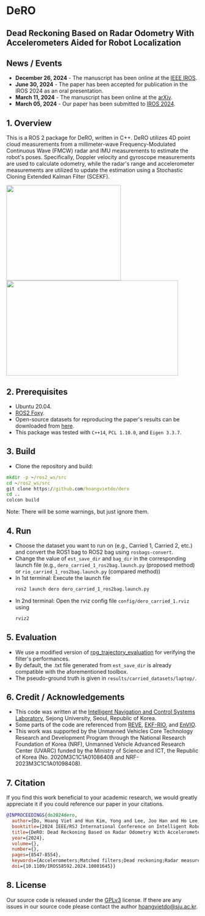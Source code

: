 # DeRO
## Dead Reckoning Based on Radar Odometry With Accelerometers Aided for Robot Localization
## News / Events
- **December 26, 2024** - The manuscript has been online at the [IEEE IROS](https://ieeexplore.ieee.org/document/10801645).
- **June 30, 2024** - The paper has been accepted for publication in the IROS 2024 as an oral presentation.
- **March 11, 2024** - The manuscript has been online at the [arXiv](https://arxiv.org/abs/2403.05136).
- **March 05, 2024** - Our paper has been submitted to [IROS 2024](https://iros2024-abudhabi.org/).

## 1. Overview
This is a ROS 2 package for DeRO, written in C++. DeRO utilizes 4D point cloud measurements from a millimeter-wave Frequency-Modulated Continuous Wave (FMCW) radar and IMU measurements to estimate the robot's poses. Specifically, Doppler velocity and gyroscope measurements are used to calculate odometry, while the radar's range and accelerometer measurements are utilized to update the estimation using a Stochastic Cloning Extended Kalman Filter (SCEKF).

<img src='images/vicon.png' width='300' height='250'>  <img src='images/carried_1.png' width='450' height='250'>

## 2. Prerequisites
- Ubuntu 20.04.
- [ROS2 Foxy](https://docs.ros.org/en/foxy/Installation.html).
- Open-source datasets for reproducing the paper's results can be downloaded from [here](https://christopherdoer.github.io/datasets/icins_2021_radar_inertial_odometry).
- This package was tested with ```C++14```, ```PCL 1.10.0```, and ```Eigen 3.3.7```.

## 3. Build
- Clone the repository and build:
```cmd
mkdir -p ~/ros2_ws/src
cd ~/ros2_ws/src
git clone https://github.com/hoangvietdo/dero
cd ..
colcon build
```

Note: There will be some warnings, but just ignore them.

## 4. Run
- Choose the dataset you want to run on (e.g., Carried 1, Carried 2, etc.) and convert the ROS1 bag to ROS2 bag using ```rosbags-convert```.
- Change the value of ```est_save_dir``` and ```bag_dir``` in the corresponding launch file (e.g., ```dero_carried_1_ros2bag.launch.py``` (proposed method) or ```rio_carried_1_ros2bag.launch.py``` (compared method))
- In 1st terminal: Execute the launch file
  ```cmd
  ros2 launch dero dero_carried_1_ros2bag.launch.py
  ```
- In 2nd terminal: Open the rviz config file ```config/dero_carried_1.rviz``` using
  ```cmd
  rviz2
  ```

## 5. Evaluation
- We use a modified version of [rpg_trajectory_evaluation](https://github.com/hoangvietdo/rpg_trajectory_evaluation) for verifying the filter's performances.
- By default, the .txt file generated from ```est_save_dir``` is already compatible with the aforementioned toolbox.
- The pseudo-ground truth is given in ```results/carried_datasets/laptop/```.

## 6. Credit / Acknowledgements
- This code was written at the [Intelligent Navigation and Control Systems Laboratory](https://sites.google.com/view/incsl), Sejong University, Seoul, Republic of Korea.
- Some parts of the code are referenced from [REVE](https://github.com/christopherdoer/reve), [EKF-RIO](https://github.com/christopherdoer/rio/tree/main/ekf_rio), and [EnVIO](https://github.com/lastflowers/envio).
- This work was supported by the Unmanned Vehicles Core Technology Research and Development Program through the National Research Foundation of Korea (NRF), Unmanned Vehicle Advanced Research Center (UVARC) funded by the Ministry of Science and ICT, the Republic of Korea (No. 2020M3C1C1A01086408 and NRF-2023M3C1C1A01098408).

## 7. Citation
If you find this work beneficial to your academic research, we would greatly appreciate it if you could reference our paper in your citations.
```bibtex
@INPROCEEDINGS{do2024dero,
  author={Do, Hoang Viet and Hun Kim, Yong and Lee, Joo Han and Ho Lee, Min and Song, Jin Woo},
  booktitle={2024 IEEE/RSJ International Conference on Intelligent Robots and Systems (IROS)}, 
  title={DeRO: Dead Reckoning Based on Radar Odometry With Accelerometers Aided for Robot Localization}, 
  year={2024},
  volume={},
  number={},
  pages={8547-8554},
  keywords={Accelerometers;Matched filters;Dead reckoning;Radar measurements;Estimation;Doppler radar;Gyroscopes;Odometry;Doppler effect;Velocity measurement},
  doi={10.1109/IROS58592.2024.10801645}}
```

## 8. License
Our source code is released under the [GPLv3](https://www.gnu.org/licenses/gpl-3.0.en.html) license. If there are any issues in our source code please contact the author [hoangvietdo@sju.ac.kr](mailto:hoangvietdo@sju.ac.kr).

